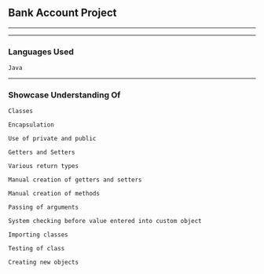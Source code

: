 ## Bank Account Project

---

---
### Languages Used
`Java`

---
### Showcase Understanding Of
`Classes`

`Encapsulation`

`Use of private and public`

`Getters and Setters`

`Various return types`

`Manual creation of getters and setters`

`Manual creation of methods`

`Passing of arguments`

`System checking before value entered into custom object`

`Importing classes`

`Testing of class`

`Creating new objects`

